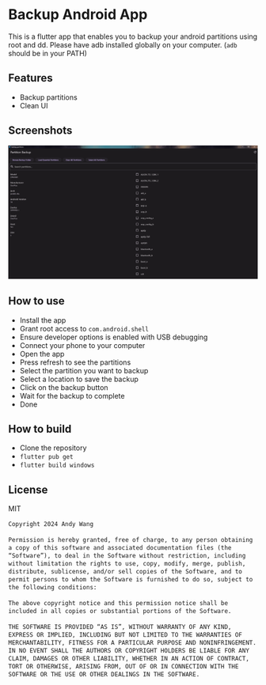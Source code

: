 # Backup Android App

This is a flutter app that enables you to backup your android partitions using root and dd.
Please have adb installed globally on your computer. (`adb` should be in your PATH)
## Features

- Backup partitions
- Clean UI

## Screenshots

![Screenshot 1](img.png)

## How to use

- Install the app
- Grant root access to `com.android.shell`
- Ensure developer options is enabled with USB debugging
- Connect your phone to your computer
- Open the app
- Press refresh to see the partitions
- Select the partition you want to backup
- Select a location to save the backup
- Click on the backup button
- Wait for the backup to complete
- Done

## How to build

- Clone the repository
- `flutter pub get`
- `flutter build windows`

## License

MIT

```
Copyright 2024 Andy Wang

Permission is hereby granted, free of charge, to any person obtaining a copy of this software and associated documentation files (the “Software”), to deal in the Software without restriction, including without limitation the rights to use, copy, modify, merge, publish, distribute, sublicense, and/or sell copies of the Software, and to permit persons to whom the Software is furnished to do so, subject to the following conditions:

The above copyright notice and this permission notice shall be included in all copies or substantial portions of the Software.

THE SOFTWARE IS PROVIDED “AS IS”, WITHOUT WARRANTY OF ANY KIND, EXPRESS OR IMPLIED, INCLUDING BUT NOT LIMITED TO THE WARRANTIES OF MERCHANTABILITY, FITNESS FOR A PARTICULAR PURPOSE AND NONINFRINGEMENT. IN NO EVENT SHALL THE AUTHORS OR COPYRIGHT HOLDERS BE LIABLE FOR ANY CLAIM, DAMAGES OR OTHER LIABILITY, WHETHER IN AN ACTION OF CONTRACT, TORT OR OTHERWISE, ARISING FROM, OUT OF OR IN CONNECTION WITH THE SOFTWARE OR THE USE OR OTHER DEALINGS IN THE SOFTWARE.
```
